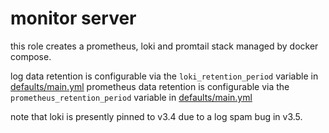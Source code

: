 # monitor server
this role creates a prometheus, loki and promtail stack managed by docker compose.

log data retention is configurable via the `loki_retention_period` variable in [defaults/main.yml](defaults/main.yml)
prometheus data retention is configurable via the `prometheus_retention_period` variable in [defaults/main.yml](defaults/main.yml)

note that loki is presently pinned to v3.4 due to a log spam bug in v3.5.
